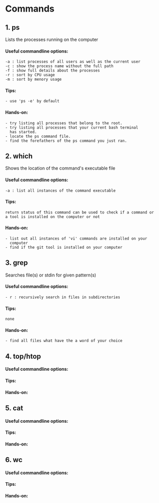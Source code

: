 # Commands

## 1. ps
Lists the processes running on the computer

#### Useful commandline options:
    -a : list processes of all users as well as the current user
    -c : show the process name without the full path
    -f : show full details about the processes
    -r : sort by CPU usage
    -m : sort by menory usage

#### Tips:
    - use 'ps -e' by default 

#### Hands-on:
    - try listing all processes that belong to the root.
    - try listing all processes that your current bash terminal 
      has started.
    - locate the ps command file.
    - find the forefathers of the ps command you just ran.


## 2. which
Shows the location of the command's executable file

#### Useful commandline options:
    -a : list all instances of the command executable

#### Tips:
    return status of this command can be used to check if a command or
    a tool is installed on the computer or not

#### Hands-on:
    - list out all instances of 'vi' commands are installed on your
      computer
    - find if the git tool is installed on your computer


## 3. grep
Searches file(s) or stdin for given pattern(s)
 
#### Useful commandline options:
    - r : recursively search in files in subdirectories

#### Tips:
    none

#### Hands-on:
    - find all files what have the a word of your choice


## 4. top/htop
 
#### Useful commandline options:

#### Tips:

#### Hands-on:


## 5. cat
 
#### Useful commandline options:

#### Tips:

#### Hands-on:



## 6. wc
 
#### Useful commandline options:

#### Tips:

#### Hands-on:




